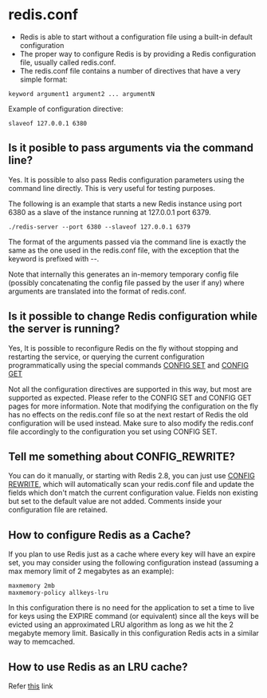 # redis.conf

- Redis is able to start without a configuration file using a built-in default configuration
- The proper way to configure Redis is by providing a Redis configuration file, usually called redis.conf.
- The redis.conf file contains a number of directives that have a very simple format:


```
keyword argument1 argument2 ... argumentN
```


Example of configuration directive:

```
slaveof 127.0.0.1 6380
```

## Is it posible to pass arguments via the command line?

Yes. It is possible to also pass Redis configuration parameters using the command line directly. 
This is very useful for testing purposes. 

The following is an example that starts a new Redis instance using port 6380 as a slave of the instance running at 127.0.0.1 port 6379.


```
./redis-server --port 6380 --slaveof 127.0.0.1 6379
```

The format of the arguments passed via the command line is exactly the same as the one used in the redis.conf file, 
with the exception that the keyword is prefixed with --.

Note that internally this generates an in-memory temporary config file (possibly concatenating the config file passed by the user if any) where arguments are translated into the format of redis.conf.


## Is it possible to change Redis configuration while the server is running?

Yes, It is possible to reconfigure Redis on the fly without stopping and restarting the service, or 
querying the current configuration programmatically using the special commands [CONFIG SET](https://redis.io/commands/config-set)
and [CONFIG GET](https://redis.io/commands/config-get)

Not all the configuration directives are supported in this way, but most are supported as expected. 
Please refer to the CONFIG SET and CONFIG GET pages for more information.
Note that modifying the configuration on the fly has no effects on the redis.conf file so at the next restart of Redis the old 
configuration will be used instead.
Make sure to also modify the redis.conf file accordingly to the configuration you set using CONFIG SET. 

## Tell me something about CONFIG_REWRITE?

You can do it manually, or starting with Redis 2.8, you can just use [CONFIG REWRITE](https://redis.io/commands/config-rewrite), which will automatically scan your redis.conf file and update the fields which don't match the current configuration value. 
Fields non existing but set to the default value are not added. Comments inside your configuration file are retained.


## How to configure Redis as a Cache?

If you plan to use Redis just as a cache where every key will have an expire set, you may consider using the following configuration instead (assuming a max memory limit of 2 megabytes as an example):

```
maxmemory 2mb
maxmemory-policy allkeys-lru
```

In this configuration there is no need for the application to set a time to live for keys using the EXPIRE command (or equivalent) since all the keys will be evicted using an approximated LRU algorithm as long as we hit the 2 megabyte memory limit.
Basically in this configuration Redis acts in a similar way to memcached. 


## How to use Redis as an LRU cache?

Refer [this](https://github.com/collabnix/redisplanet/blob/master/Redis-conf/redis-as-lru-cache/README.md) link
